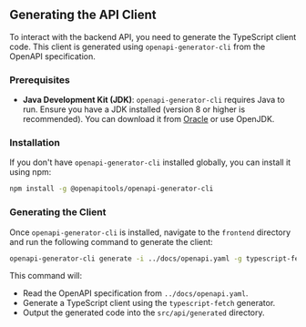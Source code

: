 ## Generating the API Client

To interact with the backend API, you need to generate the TypeScript client code. This client is generated using `openapi-generator-cli` from the OpenAPI specification.

### Prerequisites

-   **Java Development Kit (JDK)**: `openapi-generator-cli` requires Java to run. Ensure you have a JDK installed (version 8 or higher is recommended). You can download it from [Oracle](https://www.oracle.com/java/technologies/downloads/) or use OpenJDK.

### Installation

If you don't have `openapi-generator-cli` installed globally, you can install it using npm:

```bash
npm install -g @openapitools/openapi-generator-cli
```

### Generating the Client

Once `openapi-generator-cli` is installed, navigate to the `frontend` directory and run the following command to generate the client:

```bash
openapi-generator-cli generate -i ../docs/openapi.yaml -g typescript-fetch -o src/api/generated
```

This command will:
-   Read the OpenAPI specification from `../docs/openapi.yaml`.
-   Generate a TypeScript client using the `typescript-fetch` generator.
-   Output the generated code into the `src/api/generated` directory.
